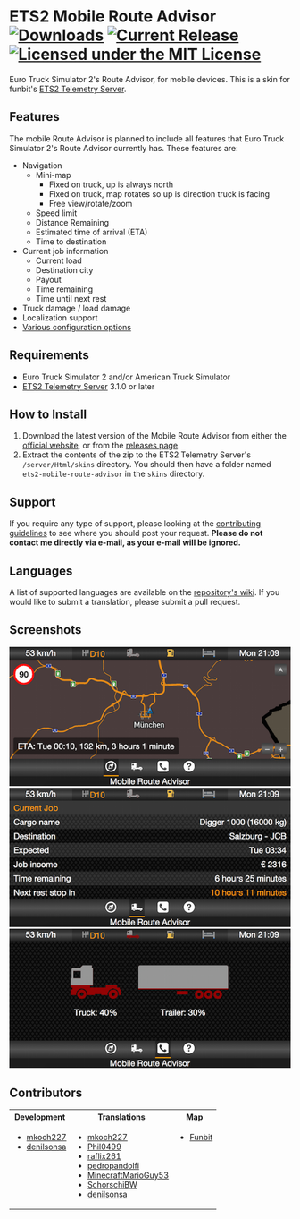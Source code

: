 # ETS2 Mobile Route Advisor [![Downloads](https://img.shields.io/github/downloads/mkoch227/ets2-mobile-route-advisor/latest/total.svg)](https://github.com/mkoch227/ets2-mobile-route-advisor/releases) [![Current Release](https://img.shields.io/github/release/mkoch227/ets2-mobile-route-advisor.svg)](https://github.com/mkoch227/ets2-mobile-route-advisor/releases) [![Licensed under the MIT License](https://img.shields.io/badge/license-MIT-blue.svg)](https://github.com/mkoch227/ets2-mobile-route-advisor/blob/master/LICENSE)
Euro Truck Simulator 2's Route Advisor, for mobile devices. This is a skin for funbit's [ETS2 Telemetry Server](https://github.com/Funbit/ets2-telemetry-server).

## Features
The mobile Route Advisor is planned to include all features that Euro Truck Simulator 2's Route Advisor currently has. These features are:

- Navigation
    - Mini-map
        - Fixed on truck, up is always north
        - Fixed on truck, map rotates so up is direction truck is facing
        - Free view/rotate/zoom
    - Speed limit
    - Distance Remaining
    - Estimated time of arrival (ETA)
    - Time to destination
- Current job information
    - Current load
    - Destination city
    - Payout
    - Time remaining
    - Time until next rest
- Truck damage / load damage
- Localization support
- [Various configuration options](https://github.com/mkoch227/ets2-mobile-route-advisor/wiki/config.json-Parameters)

## Requirements
- Euro Truck Simulator 2 and/or American Truck Simulator
- [ETS2 Telemetry Server](https://github.com/Funbit/ets2-telemetry-server) 3.1.0 or later

## How to Install
1. Download the latest version of the Mobile Route Advisor from either the [official website](http://www.mikekoch.me/ets2-mobile-route-advisor), or from the [releases page](https://www.github.com/mkoch227/ets2-mobile-route-advisor/releases).
2. Extract the contents of the zip to the ETS2 Telemetry Server's `/server/Html/skins` directory. You should then have a folder named `ets2-mobile-route-advisor` in the `skins` directory.

## Support
If you require any type of support, please looking at the [contributing guidelines](https://github.com/mkoch227/ets2-mobile-route-advisor/blob/master/CONTRIBUTING.md) to see where you should post your request. **Please do not contact me directly via e-mail, as your e-mail will be ignored.**

## Languages
A list of supported languages are available on the [repository's wiki](https://github.com/mkoch227/ets2-mobile-route-advisor/wiki/config.json-Parameters). If you would like to submit a translation, please submit a pull request.

## Screenshots
![Navigation Information](screenshots/nav.png)
![Cargo Information](screenshots/cargo.PNG)
![Damage Information](screenshots/damage.PNG)

## Contributors
<table>
    <tr>
        <th>Development</th>
        <th>Translations</th>
        <th>Map</th>
    </tr>
    <tr>
        <td valign="top">
            <ul>
                <li><a href="https://github.com/mkoch227">mkoch227</a></li>
                <li><a href="https://github.com/denilsonsa">denilsonsa</a></li>
            </ul>
        </td>
        <td valign="top">
            <ul>
                <li><a href="https://github.com/mkoch227">mkoch227</a></li>
                <li><a href="https://github.com/Phil0499">Phil0499</a></li>
                <li><a href="https://github.com/raflix261">raflix261</a></li>
                <li><a href="https://github.com/pedropandolfi">pedropandolfi</a></li>
                <li><a href="http://forum.scssoft.com/memberlist.php?mode=viewprofile&u=127033">MinecraftMarioGuy53</a></li>
                <li><a href="http://forum.scssoft.com/memberlist.php?mode=viewprofile&u=3710">SchorschiBW</a></li>
                <li><a href="https://github.com/denilsonsa">denilsonsa</a></li>
            </ul>
        </td>
        <td valign="top">
            <ul>
                <li><a href="https://github.com/Funbit">Funbit</a></li>
            </ul>
        </td>
    </tr>
</table>
